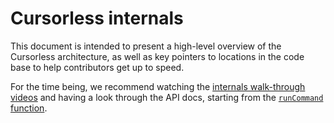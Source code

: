 # Cursorless internals

This document is intended to present a high-level overview of the Cursorless
architecture, as well as key pointers to locations in the code base to help
contributors get up to speed.

For the time being, we recommend watching the [internals walk-through
videos](https://youtube.com/playlist?list=PLkafpFOBVedScHi0dy_80DsHwnZIOSOTy)
and having a look through the API docs, starting from the [`runCommand`
function](classes/cursorless_engine_src_core_commandRunner_CommandRunner.CommandRunner#runcommand).
